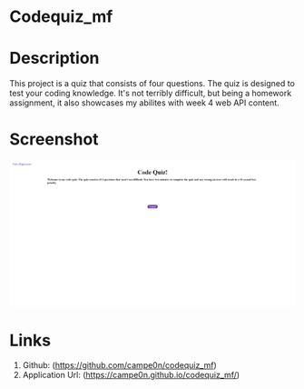 # Codequiz_mf

# Description
This project is a quiz that consists of four questions. The quiz is designed to test your coding knowledge. It's not terribly difficult, but being a homework assignment, it also showcases my abilites with week 4 web API content.

# Screenshot
![screenshot](https://raw.githubusercontent.com/campe0n/codequiz_mf/main/assets/images/Capture.PNG)

# Links
1. Github: (https://github.com/campe0n/codequiz_mf)
2. Application Url: (https://campe0n.github.io/codequiz_mf/)